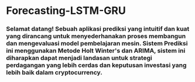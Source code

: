 # Forecasting-LSTM-GRU
### Selamat datang! Sebuah aplikasi prediksi yang intuitif dan kuat yang dirancang untuk menyederhanakan proses membangun dan mengevaluasi model pembelajaran mesin. Sistem Prediksi ini menggunakan Metode Holt Winter's dan ARIMA, sistem ini diharapkan dapat menjadi landasan untuk strategi perdagangan yang lebih cerdas dan keputusan investasi yang lebih baik dalam cryptocurrency.

